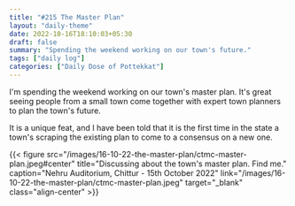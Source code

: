 ```yaml
---
title: "#215 The Master Plan"
layout: "daily-theme"
date: 2022-10-16T18:10:03+05:30
draft: false
summary: "Spending the weekend working on our town's future."
tags: ["daily log"]
categories: ["Daily Dose of Pottekkat"]
---
```


I'm spending the weekend working on our town's master plan. It's great seeing people from a small town come together with expert town planners to plan the town's future.

It is a unique feat, and I have been told that it is the first time in the state a town's scraping the existing plan to come to a consensus on a new one.

{{< figure src="/images/16-10-22-the-master-plan/ctmc-master-plan.jpeg#center" title="Discussing about the town's master plan. Find me." caption="Nehru Auditorium, Chittur - 15th October 2022" link="/images/16-10-22-the-master-plan/ctmc-master-plan.jpeg" target="_blank" class="align-center" >}}
